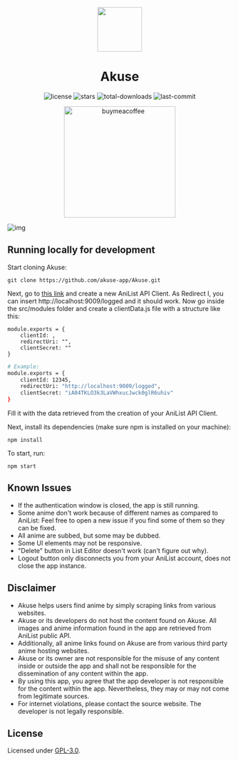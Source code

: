 <p align="center">
    <img width="100px" src="https://github.com/aleganza/akuse/blob/main/assets/img/icon/icon.png"/>
    <h1 align="center">Akuse</h1>
</p>

<p align="center">
    <img alt="license" src="https://img.shields.io/github/license/aleganza/akuse"> 
    <img alt="stars" src="https://img.shields.io/github/stars/aleganza/akuse"> 
    <img alt="total-downloads" src="https://img.shields.io/github/downloads/aleganza/akuse/total"> 
    <img alt="last-commit" src="https://img.shields.io/github/last-commit/aleganza/akuse/main">
</p>

<p align="center">
    <a href="https://www.buymeacoffee.com/aleganza">
        <img style="width:250px" alt="buymeacoffee" src="https://i.imgur.com/fxJ4BNq.png">
    </a>
</p>

<img title="img" alt="img" src="https://i.imgur.com/2qxWL2Z.png">

## Running locally for development

Start cloning Akuse:

```
git clone https://github.com/akuse-app/Akuse.git
```

Next, go to [this link](https://anilist.co/settings/developer) and create a new AniList API Client.
As Redirect I, you can insert http://localhost:9009/logged and it should work.
Now go inside the src/modules folder and create a clientData.js file with a structure like this:

```
module.exports = {
    clientId: ,
    redirectUri: "",
    clientSecret: ""
}
```

```bash
# Example:
module.exports = {
    clientId: 12345,
    redirectUri: "http://localhost:9009/logged",
    clientSecret: "iA04TKLO3k3LaVWhxucJwck0glR6uhiv"
}
```

Fill it with the data retrieved from the creation of your AniList API Client.

Next, install its dependencies (make sure npm is installed on your machine):

```
npm install
```

To start, run:

```
npm start
```

## Known Issues

- If the authentication window is closed, the app is still running.
- Some anime don't work because of different names as compared to AniList: Feel free to open a new issue if you find some of them so they can be fixed.
- All anime are subbed, but some may be dubbed.
- Some UI elements may not be responsive.
- "Delete" button in List Editor doesn't work (can't figure out why).
- Logout button only disconnects you from your AniList account, does not close the app instance.

## Disclaimer

- Akuse helps users find anime by simply scraping links from various websites.
- Akuse or its developers do not host the content found on Akuse. All images and anime information found in the app are retrieved from AniList public API.
- Additionally, all anime links found on Akuse are from various third party anime hosting websites.
- Akuse or its owner are not responsible for the misuse of any content inside or outside the app and shall not be responsible for the dissemination of any content within the app.
- By using this app, you agree that the app developer is not responsible for the content within the app. Nevertheless, they may or may not come from legitimate sources.
- For internet violations, please contact the source website. The developer is not legally responsible.

## License

Licensed under [GPL-3.0](https://www.gnu.org/licenses/gpl-3.0.html#license-text).
